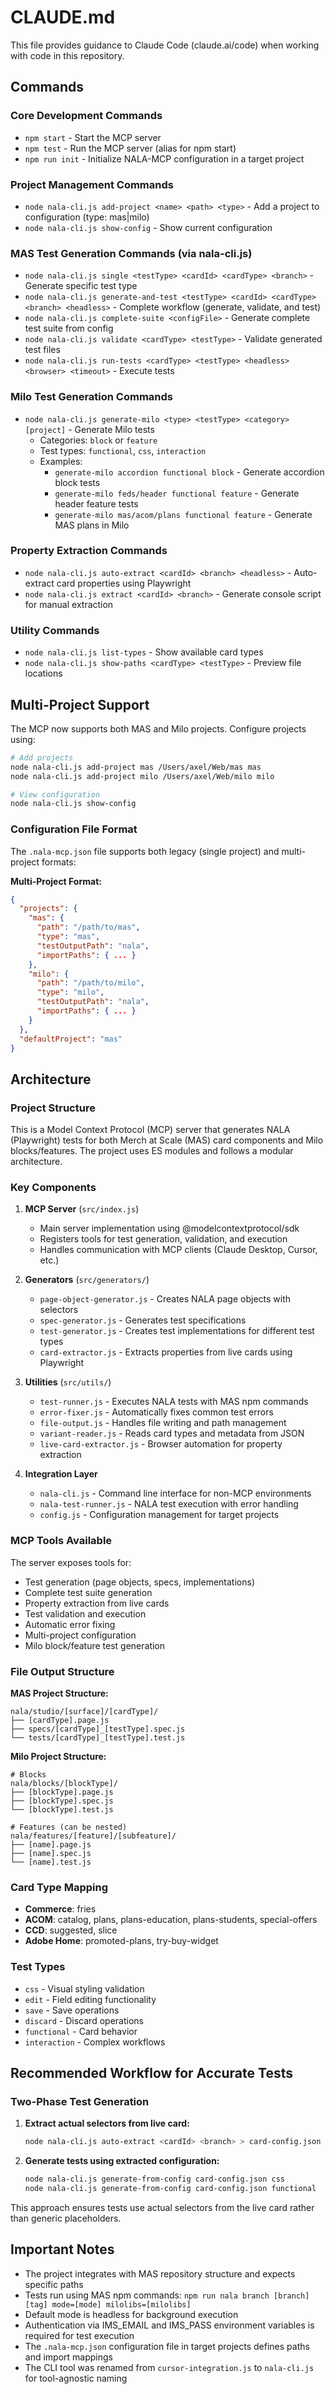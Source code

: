 # CLAUDE.md

This file provides guidance to Claude Code (claude.ai/code) when working with code in this repository.

## Commands

### Core Development Commands
- `npm start` - Start the MCP server
- `npm test` - Run the MCP server (alias for npm start)
- `npm run init` - Initialize NALA-MCP configuration in a target project

### Project Management Commands
- `node nala-cli.js add-project <name> <path> <type>` - Add a project to configuration (type: mas|milo)
- `node nala-cli.js show-config` - Show current configuration

### MAS Test Generation Commands (via nala-cli.js)
- `node nala-cli.js single <testType> <cardId> <cardType> <branch>` - Generate specific test type
- `node nala-cli.js generate-and-test <testType> <cardId> <cardType> <branch> <headless>` - Complete workflow (generate, validate, and test)
- `node nala-cli.js complete-suite <configFile>` - Generate complete test suite from config
- `node nala-cli.js validate <cardType> <testType>` - Validate generated test files
- `node nala-cli.js run-tests <cardType> <testType> <headless> <browser> <timeout>` - Execute tests

### Milo Test Generation Commands
- `node nala-cli.js generate-milo <type> <testType> <category> [project]` - Generate Milo tests
  - Categories: `block` or `feature`
  - Test types: `functional`, `css`, `interaction`
  - Examples:
    - `generate-milo accordion functional block` - Generate accordion block tests
    - `generate-milo feds/header functional feature` - Generate header feature tests
    - `generate-milo mas/acom/plans functional feature` - Generate MAS plans in Milo

### Property Extraction Commands
- `node nala-cli.js auto-extract <cardId> <branch> <headless>` - Auto-extract card properties using Playwright
- `node nala-cli.js extract <cardId> <branch>` - Generate console script for manual extraction

### Utility Commands
- `node nala-cli.js list-types` - Show available card types
- `node nala-cli.js show-paths <cardType> <testType>` - Preview file locations

## Multi-Project Support

The MCP now supports both MAS and Milo projects. Configure projects using:
```bash
# Add projects
node nala-cli.js add-project mas /Users/axel/Web/mas mas
node nala-cli.js add-project milo /Users/axel/Web/milo milo

# View configuration
node nala-cli.js show-config
```

### Configuration File Format
The `.nala-mcp.json` file supports both legacy (single project) and multi-project formats:

**Multi-Project Format:**
```json
{
  "projects": {
    "mas": {
      "path": "/path/to/mas",
      "type": "mas",
      "testOutputPath": "nala",
      "importPaths": { ... }
    },
    "milo": {
      "path": "/path/to/milo",
      "type": "milo",
      "testOutputPath": "nala",
      "importPaths": { ... }
    }
  },
  "defaultProject": "mas"
}
```

## Architecture

### Project Structure
This is a Model Context Protocol (MCP) server that generates NALA (Playwright) tests for both Merch at Scale (MAS) card components and Milo blocks/features. The project uses ES modules and follows a modular architecture.

### Key Components

1. **MCP Server** (`src/index.js`)
   - Main server implementation using @modelcontextprotocol/sdk
   - Registers tools for test generation, validation, and execution
   - Handles communication with MCP clients (Claude Desktop, Cursor, etc.)

2. **Generators** (`src/generators/`)
   - `page-object-generator.js` - Creates NALA page objects with selectors
   - `spec-generator.js` - Generates test specifications
   - `test-generator.js` - Creates test implementations for different test types
   - `card-extractor.js` - Extracts properties from live cards using Playwright

3. **Utilities** (`src/utils/`)
   - `test-runner.js` - Executes NALA tests with MAS npm commands
   - `error-fixer.js` - Automatically fixes common test errors
   - `file-output.js` - Handles file writing and path management
   - `variant-reader.js` - Reads card types and metadata from JSON
   - `live-card-extractor.js` - Browser automation for property extraction

4. **Integration Layer**
   - `nala-cli.js` - Command line interface for non-MCP environments
   - `nala-test-runner.js` - NALA test execution with error handling
   - `config.js` - Configuration management for target projects

### MCP Tools Available
The server exposes tools for:
- Test generation (page objects, specs, implementations)
- Complete test suite generation
- Property extraction from live cards
- Test validation and execution
- Automatic error fixing
- Multi-project configuration
- Milo block/feature test generation

### File Output Structure

**MAS Project Structure:**
```
nala/studio/[surface]/[cardType]/
├── [cardType].page.js
├── specs/[cardType]_[testType].spec.js
└── tests/[cardType]_[testType].test.js
```

**Milo Project Structure:**
```
# Blocks
nala/blocks/[blockType]/
├── [blockType].page.js
├── [blockType].spec.js
└── [blockType].test.js

# Features (can be nested)
nala/features/[feature]/[subfeature]/
├── [name].page.js
├── [name].spec.js
└── [name].test.js
```

### Card Type Mapping
- **Commerce**: fries
- **ACOM**: catalog, plans, plans-education, plans-students, special-offers
- **CCD**: suggested, slice
- **Adobe Home**: promoted-plans, try-buy-widget

### Test Types
- `css` - Visual styling validation
- `edit` - Field editing functionality
- `save` - Save operations
- `discard` - Discard operations
- `functional` - Card behavior
- `interaction` - Complex workflows

## Recommended Workflow for Accurate Tests

### Two-Phase Test Generation
1. **Extract actual selectors from live card:**
   ```bash
   node nala-cli.js auto-extract <cardId> <branch> > card-config.json
   ```

2. **Generate tests using extracted configuration:**
   ```bash
   node nala-cli.js generate-from-config card-config.json css
   node nala-cli.js generate-from-config card-config.json functional
   ```

This approach ensures tests use actual selectors from the live card rather than generic placeholders.

## Important Notes

- The project integrates with MAS repository structure and expects specific paths
- Tests run using MAS npm commands: `npm run nala branch [branch] [tag] mode=[mode] milolibs=[milolibs]`
- Default mode is headless for background execution
- Authentication via IMS_EMAIL and IMS_PASS environment variables is required for test execution
- The `.nala-mcp.json` configuration file in target projects defines paths and import mappings
- The CLI tool was renamed from `cursor-integration.js` to `nala-cli.js` for tool-agnostic naming